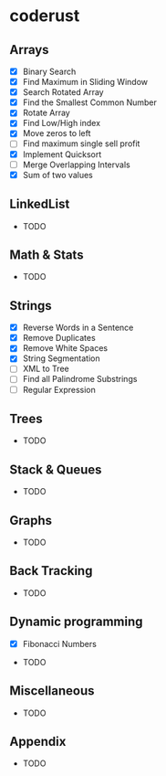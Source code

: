 # coderust

## Arrays

- [x] Binary Search
- [x] Find Maximum in Sliding Window
- [x] Search Rotated Array
- [x] Find the Smallest Common Number
- [x] Rotate Array
- [x] Find Low/High index
- [x] Move zeros to left
- [ ] Find maximum single sell profit
- [x] Implement Quicksort
- [ ] Merge Overlapping Intervals
- [x] Sum of two values

## LinkedList

- TODO

## Math & Stats

- TODO

## Strings

- [x] Reverse Words in a Sentence
- [x] Remove Duplicates
- [x] Remove White Spaces
- [x] String Segmentation
- [ ] XML to Tree
- [ ] Find all Palindrome Substrings
- [ ] Regular Expression

## Trees

- TODO

## Stack & Queues

- TODO

## Graphs

- TODO

## Back Tracking

- TODO

## Dynamic programming

- [x] Fibonacci Numbers
- TODO

## Miscellaneous

- TODO

## Appendix

- TODO
